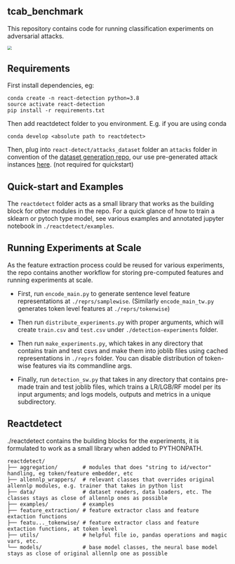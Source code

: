 
## tcab_benchmark

This repository contains code for running classification experiments on adversarial attacks.

<img src="images/TCAB_Architecture.png" style="zoom:60%;" />


## Requirements

First install dependencies, eg:

```
conda create -n react-detection python=3.8
source activate react-detection
pip install -r requirements.txt
```

Then add reactdetect folder to you environment. E.g. if you are using conda

```
conda develop <absolute path to reactdetect>
```

Then, plug into ```react-detect/attacks_dataset``` folder an ```attacks``` folder in convention of the [dataset generation repo](https://github.com/a1noack/react/tree/master/classification), our use pre-generated attack instances [here](https://drive.google.com/drive/u/0/folders/11LRMS9ma1FKEnlYBbv5KtiiaNvLTTY51). (not required for quickstart)

## Quick-start and Examples

The ```reactdetect``` folder acts as a small library that works as the building block for other modules in the repo. For a quick glance of how to train a sklearn or pytoch type model, see various examples and annotated jupyter notebook in ```./reactdetect/examples```.

## Running Experiments at Scale

As the feature extraction process could be reused for various experiments, the repo contains another workflow for storing pre-computed features and running experiments at scale. 

* First, run ```encode_main.py``` to generate sentence level feature representations at ```./reprs/samplewise```. (Similarly ```encode_main_tw.py``` generates token level features at ```./reprs/tokenwise```)

* Then run ```distribute_experiments.py``` with proper arguments, which will create ```train.csv``` and ```test.csv``` under ```./detection-experiments``` folder.

* Then run ```make_experiments.py```, which takes in any directory that contains train and test csvs and make them into joblib files using cached representations in ```./reprs``` folder. You can disable distribution of token-wise features via its commandline args.

* Finally, run ```detection_sw.py``` that takes in any directory that contains pre-made train and test joblib files, which trains a LR/LGB/RF model per its input arguments; and logs models, outputs and metrics in a unique subdirectory.



## Reactdetect

./reactdetect contains the building blocks for the experiments, it is formulated to work as a small library when added to PYTHONPATH. 

```
reactdetect/
├── aggregation/        # modules that does "string to id/vector" handling, eg token/feature embedder, etc
├── allennlp_wrappers/  # relevant classes that overrides original allennlp modules, e.g. trainer that takes in python list
├── data/               # dataset readers, data loaders, etc. The classes stays as close of allennlp ones as possible
├── examples/           # examples
├── feature_extraction/ # feature extractor class and feature extaction functions
├── featu..._tokenwise/ # feature extractor class and feature extaction functions, at token level
├── utils/              # helpful file io, pandas operations and magic vars, etc.
└── models/             # base model classes, the neural base model stays as close of original allennlp one as possible
```



